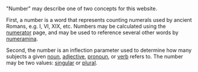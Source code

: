 "Number" may describe one of two concepts for this website.

First, a number is a word that represents counting numerals used by ancient Romans, e.g. I, VI, XIX, etc. Numbers may be calculated using the [numerator](../../../src/facies/numerare.vue) page, and may be used to reference several other words by [numeramina](numeramen.md).

Second, the number is an inflection parameter used to determine how many subjects a given [noun](nomen.md), [adjective](adiectivum.md), [pronoun](pronomen.md), or [verb](actus.md) refers to. The number may be two values: [singular](singularis.md) or [plural](pluralis.md).
